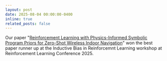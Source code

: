 ```yaml
---
layout: post
date: 2025-08-04 00:00:00-0400
inline: true
related_posts: false
---
```


Our paper "[Reinforcement Learning with Physics-Informed Symbolic Program Priors for Zero-Shot Wireless Indoor Navigation](https://arxiv.org/abs/2506.22365)" won the best paper runner up at the Inductive Bias in Reinforcemnt Learning workshop at Reinforcement Learning Conference 2025. 